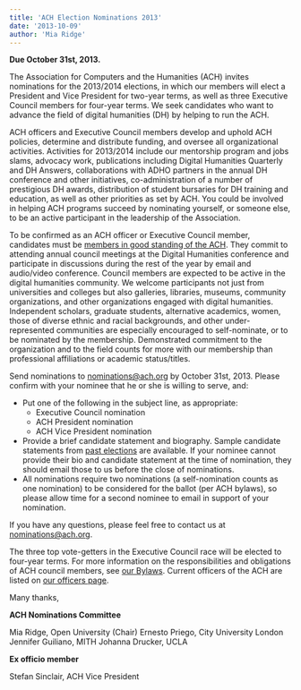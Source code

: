 ```yaml
---
title: 'ACH Election Nominations 2013'
date: '2013-10-09'
author: 'Mia Ridge'
---
```

**Due October 31st, 2013.**

The Association for Computers and the Humanities (ACH) invites nominations for the 2013/2014 elections, in which our members will elect a President and Vice President for two-year terms, as well as three Executive Council members for four-year terms. We seek candidates who want to advance the field of digital humanities (DH) by helping to run the ACH.

ACH officers and Executive Council members develop and uphold ACH policies, determine and distribute funding, and oversee all organizational activities. Activities for 2013/2014 include our mentorship program and jobs slams, advocacy work, publications including Digital Humanities Quarterly and DH Answers, collaborations with ADHO partners in the annual DH conference and other initiatives, co-administration of a number of prestigious DH awards, distribution of student bursaries for DH training and education, as well as other priorities as set by ACH. You could be involved in helping ACH programs succeed by nominating yourself, or someone else, to be an active participant in the leadership of the Association.

To be confirmed as an ACH officer or Executive Council member, candidates must be [members in good standing of the ACH](https://members.ach.org/). They commit to attending annual council meetings at the Digital Humanities conference and participate in discussions during the rest of the year by email and audio/video conference. Council members are expected to be active in the digital humanities community. We welcome participants not just from universities and colleges but also galleries, libraries, museums, community organizations, and other organizations engaged with digital humanities. Independent scholars, graduate students, alternative academics, women, those of diverse ethnic and racial backgrounds, and other under-represented communities are especially encouraged to self-nominate, or to be nominated by the membership. Demonstrated commitment to the organization and to the field counts for more with our membership than professional affiliations or academic status/titles.

Send nominations to [nominations@ach.org](mailto:nominations@ach.org) by October 31st, 2013. Please confirm with your nominee that he or she is willing to serve, and:

- Put one of the following in the subject line, as appropriate:
  - Executive Council nomination
  - ACH President nomination
  - ACH Vice President nomination
- Provide a brief candidate statement and biography. Sample candidate statements from [past elections](/news/2011/12/elections-candidates/) are available. If your nominee cannot provide their bio and candidate statement at the time of nomination, they should email those to us before the close of nominations.
- All nominations require two nominations (a self-nomination counts as one nomination) to be considered for the ballot (per ACH bylaws), so please allow time for a second nominee to email in support of your nomination.

If you have any questions, please feel free to contact us at [nominations@ach.org](mailto:nominations@ach.org).

The three top vote-getters in the Executive Council race will be elected to four-year terms. For more information on the responsibilities and obligations of ACH council members, see [our Bylaws](/about/constitution). Current officers of the ACH are listed on [our officers page](/about/officers).

Many thanks,

**ACH Nominations Committee**

Mia Ridge, Open University (Chair)
Ernesto Priego, City University London
Jennifer Guiliano, MITH
Johanna Drucker, UCLA

**Ex officio member**

Stefan Sinclair, ACH Vice President
